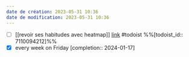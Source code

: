 ```yaml
---
date de création: 2023-05-31 10:36
date de modification: 2023-05-31 10:36
---
```

- [ ] [[revoir ses habitudes avec heatmap]] [link](https://todoist.com/showTask?id=7110094212) #todoist %%[todoist_id:: 7110094212]%%
- [x] every week on Friday  [completion:: 2024-01-17]